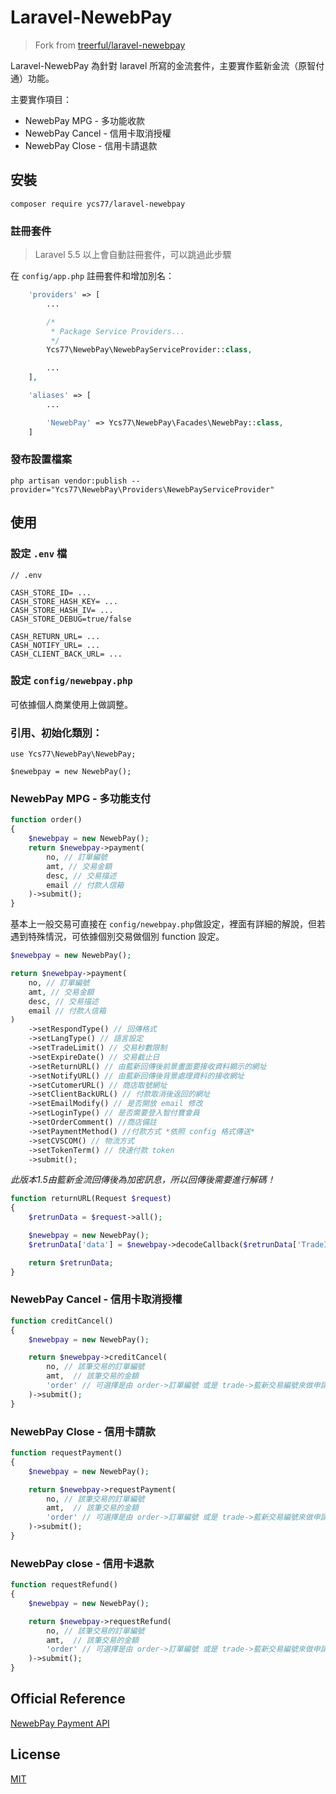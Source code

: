 # Laravel-NewebPay

> Fork from [treerful/laravel-newebpay](https://bitbucket.org/pickone/laravel-newebpay)

Laravel-NewebPay 為針對 laravel 所寫的金流套件，主要實作藍新金流（原智付通）功能。

主要實作項目：
* NewebPay MPG - 多功能收款
* NewebPay Cancel - 信用卡取消授權
* NewebPay Close - 信用卡請退款

## 安裝

```
composer require ycs77/laravel-newebpay
```

### 註冊套件

> Laravel 5.5 以上會自動註冊套件，可以跳過此步驟

在 `config/app.php` 註冊套件和增加別名：

```php
    'providers' => [
        ...

        /*
         * Package Service Providers...
         */
        Ycs77\NewebPay\NewebPayServiceProvider::class,

        ...
    ],

    'aliases' => [
        ...

        'NewebPay' => Ycs77\NewebPay\Facades\NewebPay::class,
    ]
```

### 發布設置檔案

```
php artisan vendor:publish --provider="Ycs77\NewebPay\Providers\NewebPayServiceProvider"
```

## 使用

### 設定 `.env` 檔

```
// .env

CASH_STORE_ID= ...
CASH_STORE_HASH_KEY= ...
CASH_STORE_HASH_IV= ...
CASH_STORE_DEBUG=true/false

CASH_RETURN_URL= ...
CASH_NOTIFY_URL= ...
CASH_CLIENT_BACK_URL= ...
```

### 設定 `config/newebpay.php`

可依據個人商業使用上做調整。

### 引用、初始化類別：

```
use Ycs77\NewebPay\NewebPay;

$newebpay = new NewebPay();
```

### NewebPay MPG - 多功能支付

```php
function order() 
{
    $newebpay = new NewebPay();
    return $newebpay->payment(
        no, // 訂單編號
        amt, // 交易金額
        desc, // 交易描述
        email // 付款人信箱
    )->submit();
}
```

基本上一般交易可直接在 `config/newebpay.php`做設定，裡面有詳細的解說，但若遇到特殊情況，可依據個別交易做個別 function 設定。

```php
$newebpay = new NewebPay();

return $newebpay->payment(
    no, // 訂單編號
    amt, // 交易金額
    desc, // 交易描述
    email // 付款人信箱
)
    ->setRespondType() // 回傳格式
    ->setLangType() // 語言設定
    ->setTradeLimit() // 交易秒數限制
    ->setExpireDate() // 交易截止日
    ->setReturnURL() // 由藍新回傳後前景畫面要接收資料顯示的網址
    ->setNotifyURL() // 由藍新回傳後背景處理資料的接收網址
    ->setCutomerURL() // 商店取號網址
    ->setClientBackURL() // 付款取消後返回的網址
    ->setEmailModify() // 是否開放 email 修改
    ->setLoginType() // 是否需要登入智付寶會員
    ->setOrderComment() //商店備註
    ->setPaymentMethod() //付款方式 *依照 config 格式傳送*
    ->setCVSCOM() // 物流方式
    ->setTokenTerm() // 快速付款 token
    ->submit();
```

*此版本1.5由籃新金流回傳後為加密訊息，所以回傳後需要進行解碼！*

```php
function returnURL(Request $request)
{
    $retrunData = $request->all();

    $newebpay = new NewebPay();
    $retrunData['data'] = $newebpay->decodeCallback($retrunData['TradeInfo']);

    return $retrunData;
}
```

### NewebPay Cancel - 信用卡取消授權

```php
function creditCancel()
{
    $newebpay = new NewebPay();

    return $newebpay->creditCancel(
        no, // 該筆交易的訂單編號
        amt,  // 該筆交易的金額
        'order' // 可選擇是由 order->訂單編號 或是 trade->藍新交易編號來做申請
    )->submit();
}
```

### NewebPay Close - 信用卡請款

```php
function requestPayment()
{
    $newebpay = new NewebPay();

    return $newebpay->requestPayment(
        no, // 該筆交易的訂單編號
        amt,  // 該筆交易的金額
        'order' // 可選擇是由 order->訂單編號 或是 trade->藍新交易編號來做申請
    )->submit();
}
```

### NewebPay close - 信用卡退款

```php
function requestRefund()
{
    $newebpay = new NewebPay();

    return $newebpay->requestRefund(
        no, // 該筆交易的訂單編號
        amt,  // 該筆交易的金額
        'order' // 可選擇是由 order->訂單編號 或是 trade->藍新交易編號來做申請
    )->submit();
}
```

## Official Reference

[NewebPay Payment API](https://www.newebpay.com/website/Page/content/download_api#1)

## License

[MIT](./LICENSE)
